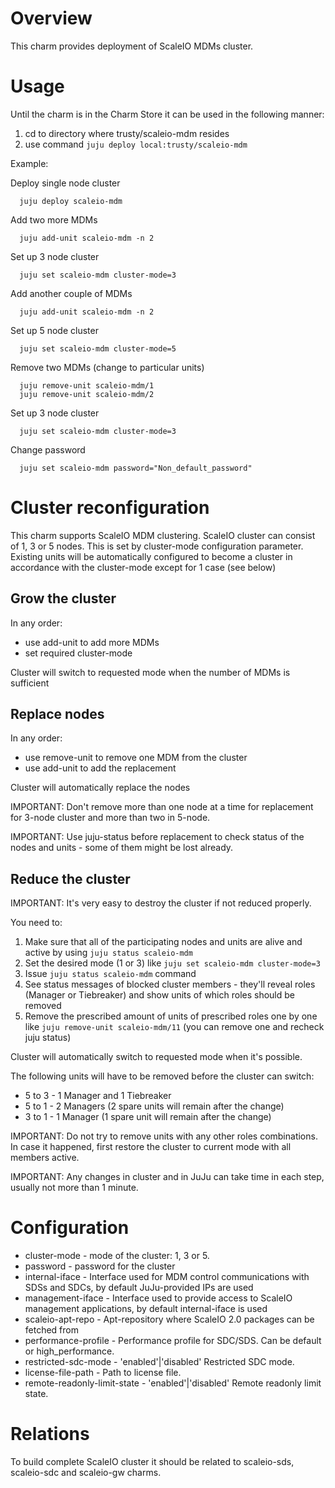 # Overview

This charm provides deployment of ScaleIO MDMs cluster.

# Usage

Until the charm is in the Charm Store it can be used in the following manner:

1. cd to directory where trusty/scaleio-mdm resides
2. use command ```juju deploy local:trusty/scaleio-mdm```

Example:

  Deploy single node cluster
  ```
	juju deploy scaleio-mdm
  ```
  
  Add two more MDMs
  ```
    juju add-unit scaleio-mdm -n 2
  ```
  
  Set up 3 node cluster
  ```
	juju set scaleio-mdm cluster-mode=3
  ```
  
  Add another couple of MDMs
  ```
    juju add-unit scaleio-mdm -n 2
  ```
  
  Set up 5 node cluster
  ```
	juju set scaleio-mdm cluster-mode=5
  ```
  
  Remove two MDMs (change to particular units)
  ```
	juju remove-unit scaleio-mdm/1
	juju remove-unit scaleio-mdm/2
  ```

  Set up 3 node cluster
  ```
	juju set scaleio-mdm cluster-mode=3
  ```

  Change password
  ```
    juju set scaleio-mdm password="Non_default_password"  
  ```
# Cluster reconfiguration

This charm supports ScaleIO MDM clustering.
ScaleIO cluster can consist of 1, 3 or 5 nodes. This is set by cluster-mode configuration parameter.
Existing units will be automatically configured to become a cluster in accordance with the cluster-mode except for 1 case (see below)

## Grow the cluster

In any order:
* use add-unit to add more MDMs
* set required cluster-mode

Cluster will switch to requested mode when the number of MDMs is sufficient

## Replace nodes

In any order:
* use remove-unit to remove one MDM from the cluster
* use add-unit to add the replacement

Cluster will automatically replace the nodes

IMPORTANT: Don't remove more than one node at a time for replacement for 3-node cluster and more than two in 5-node.

IMPORTANT: Use juju-status before replacement to check status of the nodes and units - some of them might be lost already.

## Reduce the cluster

IMPORTANT: It's very easy to destroy the cluster if not reduced properly.

You need to:
1. Make sure that all of the participating nodes and units are alive and active by using ```juju status scaleio-mdm```
2. Set the desired mode (1 or 3) like ```juju set scaleio-mdm cluster-mode=3```
3. Issue ```juju status scaleio-mdm``` command
4. See status messages of blocked cluster members - they'll reveal roles (Manager or Tiebreaker) and show units of which roles should be removed
5. Remove the prescribed amount of units of prescribed roles one by one like ```juju remove-unit scaleio-mdm/11``` (you can remove one and recheck juju status)

Cluster will automatically switch to requested mode when it's possible.

The following units will have to be removed before the cluster can switch:
* 5 to 3 - 1 Manager and 1 Tiebreaker
* 5 to 1 - 2 Managers (2 spare units will remain after the change)
* 3 to 1 - 1 Manager (1 spare unit will remain after the change)

IMPORTANT: Do not try to remove units with any other roles combinations. In case it happened, first restore the cluster to current mode with all members active.

IMPORTANT: Any changes in cluster and in JuJu can take time in each step, usually not more than 1 minute.

# Configuration

* cluster-mode - mode of the cluster: 1, 3 or 5.
* password - password for the cluster
* internal-iface - Interface used for MDM control communications with SDSs and SDCs, by default JuJu-provided IPs are used
* management-iface - Interface used to provide access to ScaleIO management applications, by default internal-iface is used
* scaleio-apt-repo - Apt-repository where ScaleIO 2.0 packages can be fetched from
* performance-profile - Performance profile for SDC/SDS. Can be default or high_performance.
* restricted-sdc-mode - 'enabled'|'disabled' Restricted SDC mode.
* license-file-path - Path to license file.
* remote-readonly-limit-state - 'enabled'|'disabled' Remote readonly limit state.

# Relations

To build complete ScaleIO cluster it should be related to scaleio-sds, scaleio-sdc and scaleio-gw charms.

